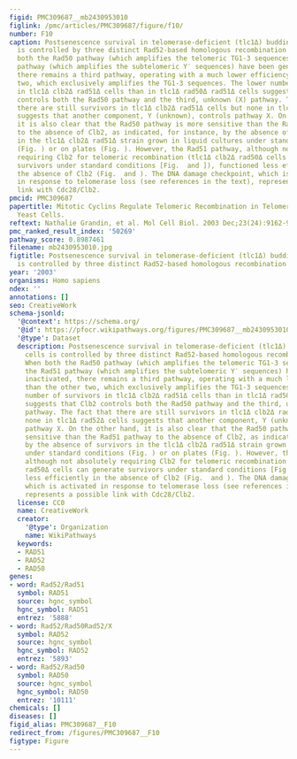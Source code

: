 ```yaml
---
figid: PMC309687__mb2430953010
figlink: /pmc/articles/PMC309687/figure/f10/
number: F10
caption: Postsenescence survival in telomerase-deficient (tlc1Δ) budding yeast cells
  is controlled by three distinct Rad52-based homologous recombination pathways. When
  both the Rad50 pathway (which amplifies the telomeric TG1-3 sequences) and the Rad51
  pathway (which amplifies the subtelomeric Y′ sequences) have been genetically inactivated,
  there remains a third pathway, operating with a much lower efficiency than the other
  two, which exclusively amplifies the TG1-3 sequences. The lower number of survivors
  in tlc1Δ clb2Δ rad51Δ cells than in tlc1Δ rad50Δ rad51Δ cells suggests that Clb2
  controls both the Rad50 pathway and the third, unknown (X) pathway. The fact that
  there are still survivors in tlc1Δ clb2Δ rad51Δ cells but none in tlc1Δ rad52Δ cells
  suggests that another component, Y (unknown), controls pathway X. On the other hand,
  it is also clear that the Rad50 pathway is more sensitive than the Rad51 pathway
  to the absence of Clb2, as indicated, for instance, by the absence of survivors
  in the tlc1Δ clb2Δ rad51Δ strain grown in liquid cultures under standard conditions
  (Fig. ) or on plates (Fig. ). However, the Rad51 pathway, although not absolutely
  requiring Clb2 for telomeric recombination (tlc1Δ clb2Δ rad50Δ cells can generate
  survivors under standard conditions [Fig.  and ]), functioned less efficiently in
  the absence of Clb2 (Fig.  and ). The DNA damage checkpoint, which is activated
  in response to telomerase loss (see references in the text), represents a possible
  link with Cdc28/Clb2.
pmcid: PMC309687
papertitle: Mitotic Cyclins Regulate Telomeric Recombination in Telomerase-Deficient
  Yeast Cells.
reftext: Nathalie Grandin, et al. Mol Cell Biol. 2003 Dec;23(24):9162-9177.
pmc_ranked_result_index: '50269'
pathway_score: 0.8987461
filename: mb2430953010.jpg
figtitle: Postsenescence survival in telomerase-deficient (tlc1Δ) budding yeast cells
  is controlled by three distinct Rad52-based homologous recombination pathways
year: '2003'
organisms: Homo sapiens
ndex: ''
annotations: []
seo: CreativeWork
schema-jsonld:
  '@context': https://schema.org/
  '@id': https://pfocr.wikipathways.org/figures/PMC309687__mb2430953010.html
  '@type': Dataset
  description: Postsenescence survival in telomerase-deficient (tlc1Δ) budding yeast
    cells is controlled by three distinct Rad52-based homologous recombination pathways.
    When both the Rad50 pathway (which amplifies the telomeric TG1-3 sequences) and
    the Rad51 pathway (which amplifies the subtelomeric Y′ sequences) have been genetically
    inactivated, there remains a third pathway, operating with a much lower efficiency
    than the other two, which exclusively amplifies the TG1-3 sequences. The lower
    number of survivors in tlc1Δ clb2Δ rad51Δ cells than in tlc1Δ rad50Δ rad51Δ cells
    suggests that Clb2 controls both the Rad50 pathway and the third, unknown (X)
    pathway. The fact that there are still survivors in tlc1Δ clb2Δ rad51Δ cells but
    none in tlc1Δ rad52Δ cells suggests that another component, Y (unknown), controls
    pathway X. On the other hand, it is also clear that the Rad50 pathway is more
    sensitive than the Rad51 pathway to the absence of Clb2, as indicated, for instance,
    by the absence of survivors in the tlc1Δ clb2Δ rad51Δ strain grown in liquid cultures
    under standard conditions (Fig. ) or on plates (Fig. ). However, the Rad51 pathway,
    although not absolutely requiring Clb2 for telomeric recombination (tlc1Δ clb2Δ
    rad50Δ cells can generate survivors under standard conditions [Fig.  and ]), functioned
    less efficiently in the absence of Clb2 (Fig.  and ). The DNA damage checkpoint,
    which is activated in response to telomerase loss (see references in the text),
    represents a possible link with Cdc28/Clb2.
  license: CC0
  name: CreativeWork
  creator:
    '@type': Organization
    name: WikiPathways
  keywords:
  - RAD51
  - RAD52
  - RAD50
genes:
- word: Rad52/Rad51
  symbol: RAD51
  source: hgnc_symbol
  hgnc_symbol: RAD51
  entrez: '5888'
- word: Rad52/Rad50Rad52/X
  symbol: RAD52
  source: hgnc_symbol
  hgnc_symbol: RAD52
  entrez: '5893'
- word: Rad52/Rad50
  symbol: RAD50
  source: hgnc_symbol
  hgnc_symbol: RAD50
  entrez: '10111'
chemicals: []
diseases: []
figid_alias: PMC309687__F10
redirect_from: /figures/PMC309687__F10
figtype: Figure
---
```

